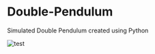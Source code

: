 # Double-Pendulum

Simulated Double Pendulum created using Python



![test](https://media.discordapp.net/attachments/769615066001047552/810968298542989423/unknown.png?width=450&height=300)
